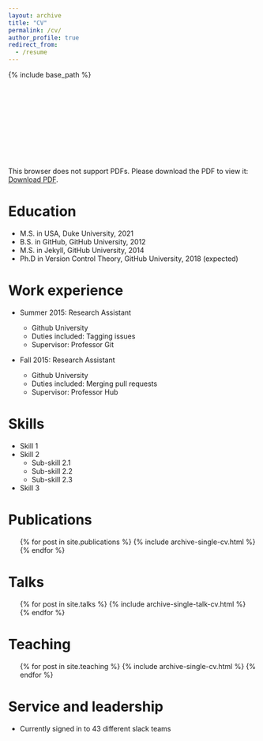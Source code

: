 ```yaml
---
layout: archive
title: "CV"
permalink: /cv/
author_profile: true
redirect_from:
  - /resume
---
```


{% include base_path %}

<!-- [Some title here](FILE_NAME.pdf) -->
<!-- ![Resume](/files/CV_TegoChang.pdf) -->

<html>
  <head>
    <object data="https://Tego-Chang.github.io/files/CV_TegoChang.pdf" type="CV">
      <embed src="https://Tego-Chang.github.io/files/CV_TegoChang.pdf">
        <p>This browser does not support PDFs. Please download the PDF to view it: <a href="https://Tego-Chang.github.io/files/CV_TegoChang.pdf">Download PDF</a>.</p>
      </embed>
    </object>
  </head>
</html>

Education
======
* M.S. in USA, Duke University, 2021
* B.S. in GitHub, GitHub University, 2012
* M.S. in Jekyll, GitHub University, 2014
* Ph.D in Version Control Theory, GitHub University, 2018 (expected)

Work experience
======
* Summer 2015: Research Assistant
  * Github University
  * Duties included: Tagging issues
  * Supervisor: Professor Git

* Fall 2015: Research Assistant
  * Github University
  * Duties included: Merging pull requests
  * Supervisor: Professor Hub
  
Skills
======
* Skill 1
* Skill 2
  * Sub-skill 2.1
  * Sub-skill 2.2
  * Sub-skill 2.3
* Skill 3

Publications
======
  <ul>{% for post in site.publications %}
    {% include archive-single-cv.html %}
  {% endfor %}</ul>
  
Talks
======
  <ul>{% for post in site.talks %}
    {% include archive-single-talk-cv.html %}
  {% endfor %}</ul>
  
Teaching
======
  <ul>{% for post in site.teaching %}
    {% include archive-single-cv.html %}
  {% endfor %}</ul>
  
Service and leadership
======
* Currently signed in to 43 different slack teams
